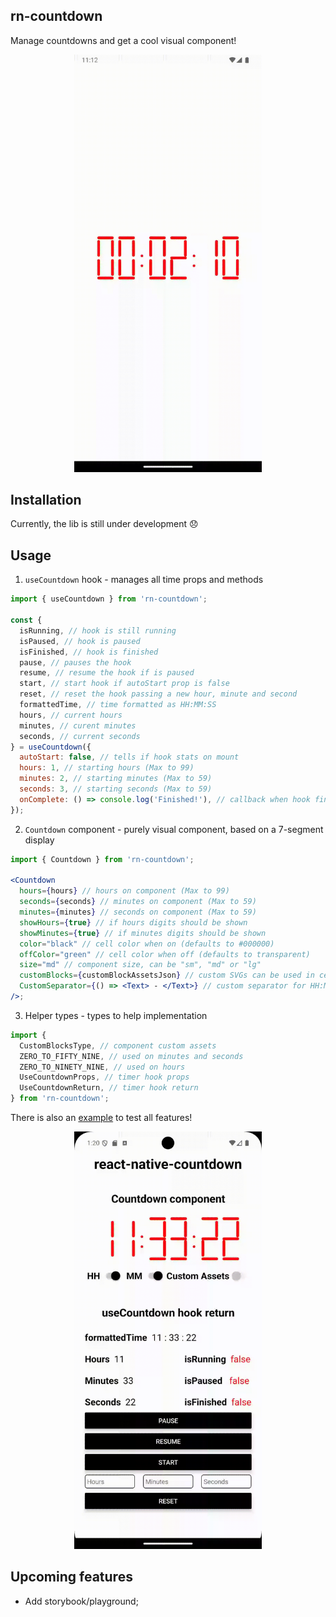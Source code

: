 ## rn-countdown

Manage countdowns and get a cool visual component!

<p align="center">
  <img src="img/countdown.gif" alt="Countdown" width="300">
</p>

## Installation

Currently, the lib is still under development :disappointed:

## Usage

1. `useCountdown` hook - manages all time props and methods

```jsx
import { useCountdown } from 'rn-countdown';

const {
  isRunning, // hook is still running
  isPaused, // hook is paused
  isFinished, // hook is finished
  pause, // pauses the hook
  resume, // resume the hook if is paused
  start, // start hook if autoStart prop is false
  reset, // reset the hook passing a new hour, minute and second
  formattedTime, // time formatted as HH:MM:SS
  hours, // current hours
  minutes, // curent minutes
  seconds, // current seconds
} = useCountdown({
  autoStart: false, // tells if hook stats on mount
  hours: 1, // starting hours (Max to 99)
  minutes: 2, // starting minutes (Max to 59)
  seconds: 3, // starting seconds (Max to 59)
  onComplete: () => console.log('Finished!'), // callback when hook finishes
});
```

2. `Countdown` component - purely visual component, based on a 7-segment display

```jsx
import { Countdown } from 'rn-countdown';

<Countdown
  hours={hours} // hours on component (Max to 99)
  seconds={seconds} // minutes on component (Max to 59)
  minutes={minutes} // seconds on component (Max to 59)
  showHours={true} // if hours digits should be shown
  showMinutes={true} // if minutes digits should be shown
  color="black" // cell color when on (defaults to #000000)
  offColor="green" // cell color when off (defaults to transparent)
  size="md" // component size, can be "sm", "md" or "lg"
  customBlocks={customBlockAssetsJson} // custom SVGs can be used in cells
  CustomSeparator={() => <Text> - </Text>} // custom separator for HH:MM:SS, accepts any React.FC
/>;
```

3. Helper types - types to help implementation

```jsx
import {
  CustomBlocksType, // component custom assets
  ZERO_TO_FIFTY_NINE, // used on minutes and seconds
  ZERO_TO_NINETY_NINE, // used on hours
  UseCountdownProps, // timer hook props
  UseCountdownReturn, // timer hook return
} from 'rn-countdown';
```

There is also an [example](https://github.com/thiago-cmont/rn-countdown/tree/develop/example) to test all features!

<p align="center">
  <img src="img/example.gif" alt="Countdown" width="300">
</p>

## Upcoming features

- Add storybook/playground;
